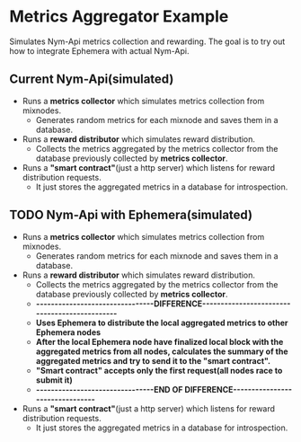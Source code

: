 # Metrics Aggregator Example

Simulates Nym-Api metrics collection and rewarding. The goal is to try out how to integrate Ephemera with actual Nym-Api.

## Current Nym-Api(simulated)

* Runs a **metrics collector** which simulates metrics collection from mixnodes.
  * Generates random metrics for each mixnode and saves them in a database.
* Runs a **reward distributor** which simulates reward distribution.
  * Collects the metrics aggregated by the metrics collector from the database previously collected by **metrics collector**.
* Runs a **"smart contract"**(just a http server) which listens for reward distribution requests.
  * It just stores the aggregated metrics in a database for introspection.

## **TODO** Nym-Api with Ephemera(simulated)

* Runs a **metrics collector** which simulates metrics collection from mixnodes.
    * Generates random metrics for each mixnode and saves them in a database.
* Runs a **reward distributor** which simulates reward distribution.
    * Collects the metrics aggregated by the metrics collector from the database previously collected by **metrics collector**.
    * **--------------------------------DIFFERENCE----------------------------------------------**
    * **Uses Ephemera to distribute the local aggregated metrics to other Ephemera nodes**
    * **After the local Ephemera node have finalized local block with the aggregated metrics from all nodes,
      calculates the summary of the aggregated metrics and try to send it to the "smart contract".**
    * **"Smart contract" accepts only the first request(all nodes race to submit it)**
    * **--------------------------------END OF DIFFERENCE--------------------------------**  
* Runs a **"smart contract"**(just a http server) which listens for reward distribution requests.
    * It just stores the aggregated metrics in a database for introspection.